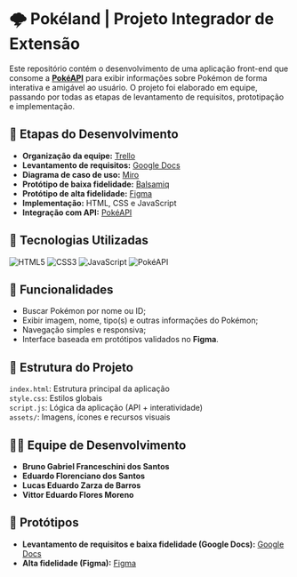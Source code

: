 # 🌩️ Pokéland | Projeto Integrador de Extensão

Este repositório contém o desenvolvimento de uma aplicação front-end que consome a **[PokéAPI](https://pokeapi.co/)** para exibir informações sobre Pokémon de forma interativa e amigável ao usuário.
O projeto foi elaborado em equipe, passando por todas as etapas de levantamento de requisitos, prototipação e implementação.

## 📑 Etapas do Desenvolvimento

- **Organização da equipe:** [Trello](https://trello.com/pt-BR?campaign=19269516466&adgroup=148159506607&targetid=kwd-3609071522&matchtype=e&network=g&device=c&device_model=&creative=641463051732&keyword=trello&placement=&target=&ds_eid=700000001557344&ds_e1=GOOGLE&gad_source=1&gad_campaignid=19269516466&gbraid=0AAAAADMO9Yh_2s_CZWfKXT3O60r1HXI3U&gclid=CjwKCAjw89jGBhB0EiwA2o1On4EvlYtPeimtW5DHRGvAVxvLp82SORRz4YCI7vORizDm-n3RUnlt7BoCF-0QAvD_BwE)
- **Levantamento de requisitos:** [Google Docs](https://docs.google.com/)
- **Diagrama de caso de uso:** [Miro](https://miro.com/)
- **Protótipo de baixa fidelidade:** [Balsamiq](https://balsamiq.com/)
- **Protótipo de alta fidelidade:** [Figma](https://figma.com/)
- **Implementação:** HTML, CSS e JavaScript
- **Integração com API:** [PokéAPI](https://pokeapi.co/)

## 🚀 Tecnologias Utilizadas

![HTML5](https://img.shields.io/badge/HTML5-E34F26?style=for-the-badge&logo=html5&logoColor=fff)
![CSS3](https://img.shields.io/badge/CSS3-1572B6?style=for-the-badge&logo=css3&logoColor=fff)
![JavaScript](https://img.shields.io/badge/JavaScript-F7DF1E?style=for-the-badge&logo=javascript&logoColor=000)
![PokéAPI](https://img.shields.io/badge/PokéAPI-DC0A2D?style=for-the-badge&logo=pokemon&logoColor=fff)

## 🎯 Funcionalidades

- Buscar Pokémon por nome ou ID;
- Exibir imagem, nome, tipo(s) e outras informações do Pokémon;
- Navegação simples e responsiva;
- Interface baseada em protótipos validados no **Figma**.

## 📂 Estrutura do Projeto
`index.html`: Estrutura principal da aplicação <br>
`style.css`: Estilos globais <br>
`script.js`: Lógica da aplicação (API + interatividade) <br>
`assets/`: Imagens, ícones e recursos visuais

## 🧑‍💻 Equipe de Desenvolvimento

- **Bruno Gabriel Franceschini dos Santos**
- **Eduardo Florenciano dos Santos**
- **Lucas Eduardo Zarza de Barros**
- **Vittor Eduardo Flores Moreno**

## 📸 Protótipos

- **Levantamento de requisitos e baixa fidelidade (Google Docs):** [Google Docs](https://docs.google.com/document/d/1a01eupsQJX5InngltC15DjfshqzSDN5savcsSzDF9hg/edit?tab=t.0#heading=h.6hed4ebl5tqu)
- **Alta fidelidade (Figma):** [Figma](https://www.figma.com/design/Ighs8pXKz0jRcBaSthGvFf/APRESENTA%C3%87%C3%83O-POK%C3%89LAND?node-id=3331-91&t=ZZwATGaLnL5lzs9P-0)
